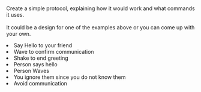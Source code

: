 <br> Create a simple protocol, explaining how it would work and what commands it uses.</br>
<br>It could be a design for one of the examples above or you can come up with your own. </br>

<li> Say Hello to your friend </li>
<li> Wave to confirm communication </li>
<li> Shake to end greeting </li>


<li> Person says hello </li>
<li> Person Waves </li>
<li> You ignore them since you do not know them </li>
<li> Avoid communication </li> 



